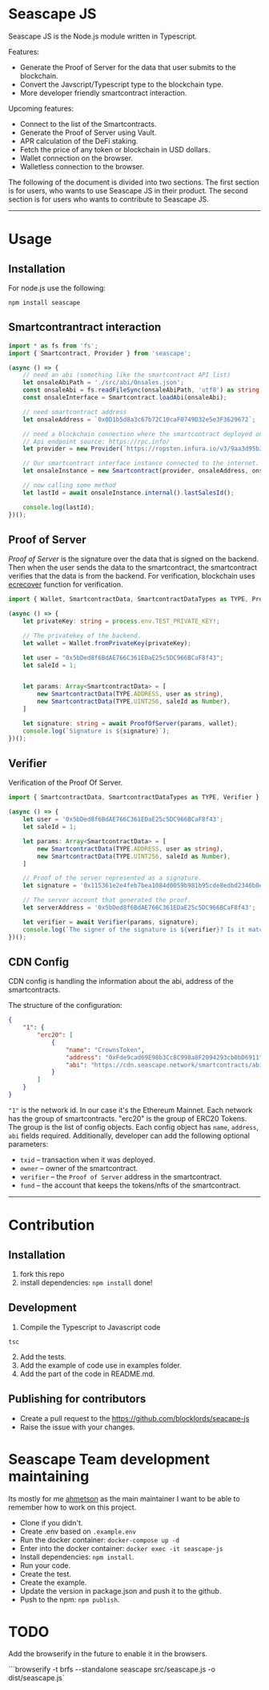 # Seascape JS
Seascape JS is the Node.js module written in Typescript. 

Features:
* Generate the Proof of Server for the data that user submits to the blockchain.
* Convert the Javscript/Typescript type to the blockchain type.
* More developer friendly smartcontract interaction.

Upcoming features:
* Connect to the list of the Smartcontracts.
* Generate the Proof of Server using Vault.
* APR calculation of the DeFi staking.
* Fetch the price of any token or blockchain in USD dollars.
* Wallet connection on the browser.
* Walletless connection to the browser.

The following of the document is divided into two sections. The first section is for users, who wants to use Seascape JS in their product. The second section is for users who wants to contribute to Seascape JS.

---

# Usage

## Installation

For node.js use the following:

```
npm install seascape
```

## Smartcontrantract interaction

```typescript
import * as fs from 'fs';
import { Smartcontract, Provider } from 'seascape';

(async () => {
    // need an abi (something like the smartcontract API list)
    let onsaleAbiPath = './src/abi/Onsales.json';
    const onsaleAbi = fs.readFileSync(onsaleAbiPath, 'utf8') as string;
    const onsaleInterface = Smartcontract.loadAbi(onsaleAbi);

    // need smartcontract address
    let onsaleAddress = `0x0D1b5d8a3c67b72C10caF0749D32e5e3F3629672`;

    // need a blockchain connection where the smartcontract deployed on
    // Api endpoint source: https://rpc.info/
    let provider = new Provider(`https://ropsten.infura.io/v3/9aa3d95b3bc440fa88ea12eaa4456161`);

    // Our smartcontract interface instance connected to the internet.
    let onsaleInstance = new Smartcontract(provider, onsaleAddress, onsaleInterface);

    // now calling some method
    let lastId = await onsaleInstance.internal().lastSalesId();

    console.log(lastId);
})();
```

## Proof of Server
*Proof of Server* is the signature over the data that is signed on the backend. Then when the user sends the data to the smartcontract, the smartcontract verifies that the data is from the backend. For verification, blockchain uses [ecrecover](https://docs.soliditylang.org/en/v0.8.0/units-and-global-variables.html#mathematical-and-cryptographic-functions) function for verification.

```typescript
import { Wallet, SmartcontractData, SmartcontractDataTypes as TYPE, ProofOfServer } from "seascape";

(async () => {
    let privateKey: string = process.env.TEST_PRIVATE_KEY!;

    // The privatekey of the backend.
    let wallet = Wallet.fromPrivateKey(privateKey);

    let user = "0x5bDed8f6BdAE766C361EDaE25c5DC966BCaF8f43";
    let saleId = 1;


    let params: Array<SmartcontractData> = [
        new SmartcontractData(TYPE.ADDRESS, user as string),
        new SmartcontractData(TYPE.UINT256, saleId as Number),
    ]

    let signature: string = await ProofOfServer(params, wallet);
    console.log(`Signature is ${signature}`);
})();
```

## Verifier
Verification of the Proof Of Server.

```typescript
import { SmartcontractData, SmartcontractDataTypes as TYPE, Verifier } from "seascape";

(async () => {
    let user = '0x5bDed8f6BdAE766C361EDaE25c5DC966BCaF8f43';
    let saleId = 1;

    let params: Array<SmartcontractData> = [
        new SmartcontractData(TYPE.ADDRESS, user as string),
        new SmartcontractData(TYPE.UINT256, saleId as Number),
    ]

    // Proof of the server represented as a signature.
    let signature = '0x115361e2e4feb7bea1084d0059b981b95cde8edbd2346b0e23d41d5a84aeb41448bee659895f053eedf9aba125b935f6c53a926d6bae3677367c5f95a47b83131c';

    // The server account that generated the proof.
    let serverAddress = '0x5bDed8f6BdAE766C361EDaE25c5DC966BCaF8f43';

    let verifier = await Verifier(params, signature);
    console.log(`The signer of the signature is ${verifier}? Is it matching to the whitelisted address? ${serverAddress == verifier}`);
})();
```

## CDN Config
CDN config is handling the information about the abi, address of the smartcontracts.

The structure of the configuration:
```json
{
    "1": {
        "erc20": [ 
            {
                "name": "CrownsToken",
                "address": "0xFde9cad69E98b3Cc8C998a8F2094293cb0bD6911",
                "abi": "https://cdn.seascape.network/smartcontracts/abi/CrownsToken.json"
            }
        ]
    }
}
```
`"1"` is the network id. In our case it's the Ethereum Mainnet.
Each network has the group of smartcontracts. "erc20" is the group of ERC20 Tokens. The group is the list of config objects.
Each config object has `name`, `address`, `abi` fields required. 
Additionally, developer can add the following optional parameters:

* `txid` &ndash; transaction when it was deployed.
* `owner` &ndash; owner of the smartcontract.
* `verifier` &ndash; the `Proof of Server` address in the smartcontract.
* `fund` &ndash; the account that keeps the tokens/nfts of the smartcontract.

---

# Contribution

## Installation
1. fork this repo
2. install dependencies: `npm install`
done!

## Development
1. Compile the Typescript to Javascript code

```tsc```

2. Add the tests.
3. Add the example of code use in examples folder.
4. Add the part of the code in README.md.

## Publishing for contributors
* Create a pull request to the https://github.com/blocklords/seacape-js
* Raise the issue with your changes.

# Seascape Team development maintaining
Its mostly for me [ahmetson](https://github.com/ahmetson) as the main maintainer I want to be able to remember how to work on this project.

* Clone if you didn't.
* Create .env based on `.example.env`
* Run the docker container: `docker-compose up -d`
* Enter into the docker container: `docker exec -it seascape-js`
* Install dependencies: `npm install`.
* Run your code.
* Create the test.
* Create the example.
* Update the version in package.json and push it to the github. 
* Push to the npm: `npm publish`.

# TODO
Add the browserify in the future to enable it in the browsers.

```browserify -t brfs --standalone seascape src/seascape.js -o dist/seascape.js`
